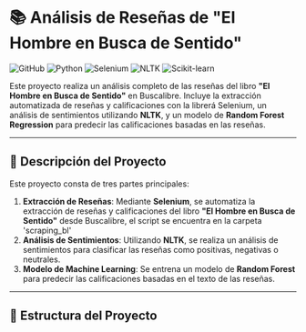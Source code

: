 # **📚 Análisis de Reseñas de "El Hombre en Busca de Sentido"**

![GitHub](https://img.shields.io/badge/License-MIT-blue)
![Python](https://img.shields.io/badge/Python-3.8%2B-green)
![Selenium](https://img.shields.io/badge/Selenium-Web%20Scraping-orange)
![NLTK](https://img.shields.io/badge/NLTK-Natural%20Language%20Processing-yellow)
![Scikit-learn](https://img.shields.io/badge/Scikit--Learn-Machine%20Learning-red)

Este proyecto realiza un análisis completo de las reseñas del libro **"El Hombre en Busca de Sentido"** en Buscalibre. Incluye la extracción automatizada de reseñas y calificaciones con la librerá Selenium, un análisis de sentimientos utilizando **NLTK**, y un modelo de **Random Forest Regression** para predecir las calificaciones basadas en las reseñas.


---

## **📝 Descripción del Proyecto**
Este proyecto consta de tres partes principales:

1. **Extracción de Reseñas**: Mediante **Selenium**, se automatiza la extracción de reseñas y calificaciones del libro **"El Hombre en Busca de Sentido"** desde Buscalibre, el script se encuentra en la carpeta 'scraping_bl'
2. **Análisis de Sentimientos**: Utilizando **NLTK**, se realiza un análisis de sentimientos para clasificar las reseñas como positivas, negativas o neutrales.
3. **Modelo de Machine Learning**: Se entrena un modelo de **Random Forest** para predecir las calificaciones basadas en el texto de las reseñas.

---

## **📂 Estructura del Proyecto**
